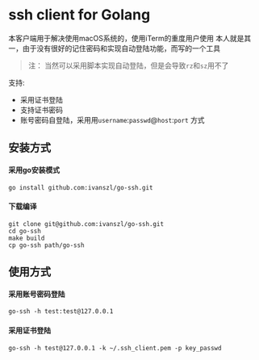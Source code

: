 # ssh client for Golang
本客户端用于解决使用macOS系统的，使用iTerm的重度用户使用
本人就是其一，由于没有很好的记住密码和实现自动登陆功能，而写的一个工具

>注： 当然可以采用脚本实现自动登陆，但是会导致`rz`和`sz`用不了


支持:
- 采用证书登陆
- 支持证书密码
- 账号密码自登陆，采用用`username`:`passwd`@`host`:`port` 方式

## 安装方式

#### 采用go安装模式
```shell
go install github.com:ivanszl/go-ssh.git
```

#### 下载编译
```shell
git clone git@github.com:ivanszl/go-ssh.git
cd go-ssh
make build
cp go-ssh path/go-ssh
```

## 使用方式

#### 采用账号密码登陆
```shell
go-ssh -h test:test@127.0.0.1
```
#### 采用证书登陆
```shell
go-ssh -h test@127.0.0.1 -k ~/.ssh_client.pem -p key_passwd
````
